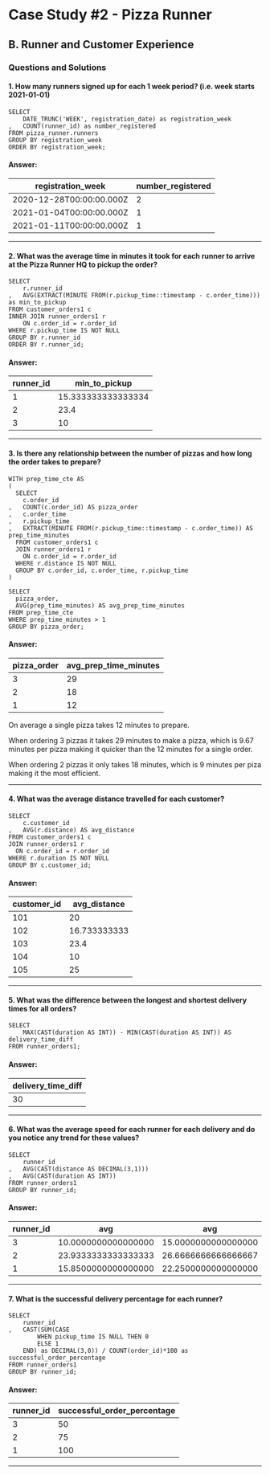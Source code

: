 # Case Study #2 - Pizza Runner

## B. Runner and Customer Experience

### Questions and Solutions

#### 1. How many runners signed up for each 1 week period? (i.e. week starts 2021-01-01)

```
SELECT
	DATE_TRUNC('WEEK', registration_date) as registration_week
,	COUNT(runner_id) as number_registered
FROM pizza_runner.runners
GROUP BY registration_week
ORDER BY registration_week;
```

#### Answer:

| registration_week        | number_registered |
| ------------------------ | ----------------- |
| 2020-12-28T00:00:00.000Z | 2                 |
| 2021-01-04T00:00:00.000Z | 1                 |
| 2021-01-11T00:00:00.000Z | 1                 |

---

#### 2. What was the average time in minutes it took for each runner to arrive at the Pizza Runner HQ to pickup the order?

```
SELECT
	r.runner_id
,	AVG(EXTRACT(MINUTE FROM(r.pickup_time::timestamp - c.order_time))) as min_to_pickup
FROM customer_orders1 c
INNER JOIN runner_orders1 r
	ON c.order_id = r.order_id
WHERE r.pickup_time IS NOT NULL
GROUP BY r.runner_id
ORDER BY r.runner_id;
```

#### Answer:

| runner_id | min_to_pickup      |
| --------- | ------------------ |
| 1         | 15.333333333333334 |
| 2         | 23.4               |
| 3         | 10                 |

---

#### 3. Is there any relationship between the number of pizzas and how long the order takes to prepare?

```
WITH prep_time_cte AS
(
  SELECT 
    c.order_id
,	COUNT(c.order_id) AS pizza_order
,	c.order_time
,	r.pickup_time
,	EXTRACT(MINUTE FROM(r.pickup_time::timestamp - c.order_time)) AS prep_time_minutes
  FROM customer_orders1 c
  JOIN runner_orders1 r
    ON c.order_id = r.order_id
  WHERE r.distance IS NOT NULL
  GROUP BY c.order_id, c.order_time, r.pickup_time
)

SELECT 
  pizza_order, 
  AVG(prep_time_minutes) AS avg_prep_time_minutes
FROM prep_time_cte
WHERE prep_time_minutes > 1
GROUP BY pizza_order;
```

#### Answer:

| pizza_order | avg_prep_time_minutes |
| ----------- | --------------------- |
| 3           | 29                    |
| 2           | 18                    |
| 1           | 12                    |

On average a single pizza takes 12 minutes to prepare.

When ordering 3 pizzas it takes 29 minutes to make a pizza, which is 9.67 minutes per pizza making it quicker than the 12 minutes for a single order.

When ordering 2 pizzas it only takes 18 minutes, which is 9 minutes per piza making it the most efficient.

---

#### 4. What was the average distance travelled for each customer?

```
SELECT 
	c.customer_id
,	AVG(r.distance) AS avg_distance
FROM customer_orders1 c
JOIN runner_orders1 r
  ON c.order_id = r.order_id
WHERE r.duration IS NOT NULL
GROUP BY c.customer_id;
```

#### Answer:

| customer_id | avg_distance |
| ----------- | ------------ |
| 101         | 20           |
| 102         | 16.733333333 |
| 103         | 23.4         |
| 104         | 10           |
| 105         | 25           |

---

#### 5. What was the difference between the longest and shortest delivery times for all orders?

```
SELECT
    MAX(CAST(duration AS INT)) - MIN(CAST(duration AS INT)) AS delivery_time_diff
FROM runner_orders1;
```

#### Answer:

| delivery_time_diff |
| ------------------ |
| 30                 |

---
#### 6. What was the average speed for each runner for each delivery and do you notice any trend for these values?

```
SELECT 
	runner_id
,	AVG(CAST(distance AS DECIMAL(3,1)))
,	AVG(CAST(duration AS INT))
FROM runner_orders1
GROUP BY runner_id;
```

#### Answer:

| runner_id | avg                 | avg                 |
| --------- | ------------------- | ------------------- |
| 3         | 10.0000000000000000 | 15.0000000000000000 |
| 2         | 23.9333333333333333 | 26.6666666666666667 |
| 1         | 15.8500000000000000 | 22.2500000000000000 |

---

#### 7. What is the successful delivery percentage for each runner?

```
SELECT 
	runner_id
,	CAST(SUM(CASE
        WHEN pickup_time IS NULL THEN 0
        ELSE 1
    END) as DECIMAL(3,0)) / COUNT(order_id)*100 as successful_order_percentage
FROM runner_orders1
GROUP BY runner_id;
```

#### Answer:

| runner_id | successful_order_percentage |
| --------- | --------------------------- |
| 3         | 50                          |
| 2         | 75                          |
| 1         | 100                         |

---


